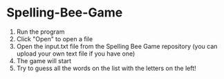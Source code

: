 # Spelling-Bee-Game
1. Run the program
2. Click "Open" to open a file
3. Open the input.txt file from the Spelling Bee Game repository (you can upload your own text file if you have one)
4. The game will start
5. Try to guess all the words on the list with the letters on the left!
